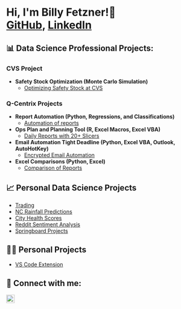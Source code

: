 <h1>Hi, I'm Billy Fetzner!👋 <br/><a href="https://github.com/lilfetz22">GitHub</a>, <a href="https://www.linkedin.com/in/william-fetzner-480817269/">LinkedIn</a></h1> 

<h2>📊 Data Science Professional Projects:</h2>

<h3> CVS Project </h3>

- <b>Safety Stock Optimization (Monte Carlo Simulation)</b>
  - [Optimizing Safety Stock at CVS](https://github.com/lilfetz22/Safety_Stock_Optimization)

<h3> Q-Centrix Projects </h3>

- <b>Report Automation (Python, Regressions, and Classifications)</b>
  - [Automation of reports](https://github.com/lilfetz22/QC_projects/tree/main/Report%20Automation)
- <b>Ops Plan and Planning Tool (R, Excel Macros, Excel VBA)</b>
  - [Daily Reports with 20+ Slicers](https://github.com/lilfetz22/QC_projects/tree/main/Ops%20Plan%20%26%20Planning%20Tool)
- <b>Email Automation Tight Deadline (Python, Excel VBA, Outlook, AutoHotKey)</b>
  - [Encrypted Email Automation](https://github.com/lilfetz22/QC_projects/tree/main/SFTP%20automation)
- <b>Excel Comparisons (Python, Excel)</b>
  - [Comparison of Reports](https://github.com/lilfetz22/QC_projects/tree/main/Excel%20Comparison)

<h2>📈 Personal Data Science Projects</h2>

- [Trading](https://github.com/lilfetz22/Trading)
- [NC Rainfall Predictions](https://github.com/lilfetz22/NCRainfallPredictions_CAP1)
- [City Health Scores](https://github.com/lilfetz22/Health_Scores_CAP2)
- [Reddit Sentiment Analysis](https://github.com/lilfetz22/Reddit_sentiment_analysis)
- [Springboard Projects](https://github.com/lilfetz22/Springboard_Project_Portfolio)


<h2>👨‍💻 Personal Projects</h2>

- [VS Code Extension](https://github.com/lilfetz22/vscode-notes)

<h2> 🤳 Connect with me:</h2>

[<img align="left" alt="WilliamFetzner | LinkedIn" width="22px" src="https://cdn.jsdelivr.net/npm/simple-icons@v3/icons/linkedin.svg" />][linkedin]

[linkedin]: https://linkedin.com/in/william-fetzner-480817269
